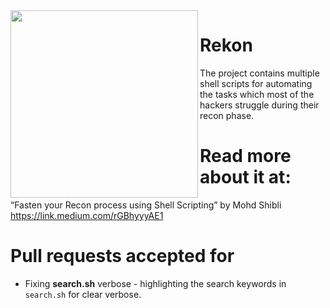 <img src=https://i.imgur.com/Q2UQ26E.png width=300 align=left />

# Rekon
The project contains multiple shell scripts for automating the tasks which most of the hackers struggle during their recon phase.

# Read more about it at:

“Fasten your Recon process using Shell Scripting” by Mohd Shibli https://link.medium.com/rGBhyyyAE1

# Pull requests accepted for

* Fixing **search.sh** verbose - highlighting the search keywords in `search.sh` for clear verbose.
